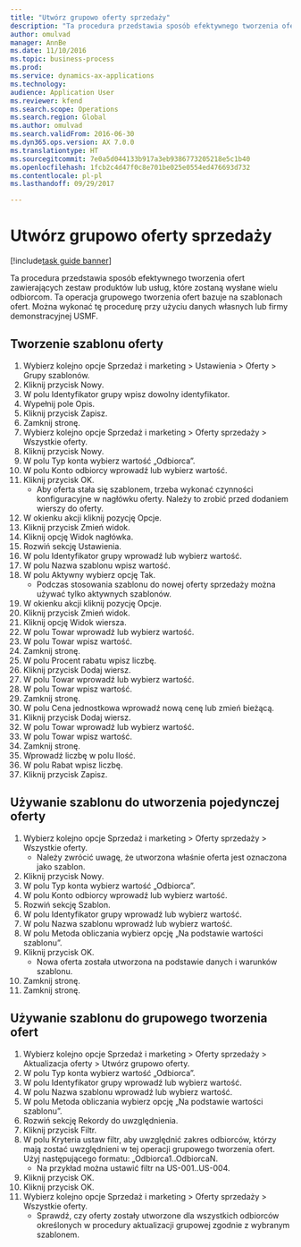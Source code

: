 ```yaml
--- 
title: "Utwórz grupowo oferty sprzedaży"
description: "Ta procedura przedstawia sposób efektywnego tworzenia ofert zawierających zestaw produktów lub usług, które zostaną wysłane wielu odbiorcom."
author: omulvad
manager: AnnBe
ms.date: 11/10/2016
ms.topic: business-process
ms.prod: 
ms.service: dynamics-ax-applications
ms.technology: 
audience: Application User
ms.reviewer: kfend
ms.search.scope: Operations
ms.search.region: Global
ms.author: omulvad
ms.search.validFrom: 2016-06-30
ms.dyn365.ops.version: AX 7.0.0
ms.translationtype: HT
ms.sourcegitcommit: 7e0a5d044133b917a3eb9386773205218e5c1b40
ms.openlocfilehash: 1fcb2c4d47f0c8e701be025e0554ed476693d732
ms.contentlocale: pl-pl
ms.lasthandoff: 09/29/2017

---
```

# <a name="mass-create-sales-quotations"></a>Utwórz grupowo oferty sprzedaży

[!include[task guide banner](../../includes/task-guide-banner.md)]

Ta procedura przedstawia sposób efektywnego tworzenia ofert zawierających zestaw produktów lub usług, które zostaną wysłane wielu odbiorcom. Ta operacja grupowego tworzenia ofert bazuje na szablonach ofert. Można wykonać tę procedurę przy użyciu danych własnych lub firmy demonstracyjnej USMF.


## <a name="create-a-quotation-template"></a>Tworzenie szablonu oferty
1. Wybierz kolejno opcje Sprzedaż i marketing > Ustawienia > Oferty > Grupy szablonów.
2. Kliknij przycisk Nowy.
3. W polu Identyfikator grupy wpisz dowolny identyfikator.
4. Wypełnij pole Opis.
5. Kliknij przycisk Zapisz.
6. Zamknij stronę.
7. Wybierz kolejno opcje Sprzedaż i marketing > Oferty sprzedaży > Wszystkie oferty.
8. Kliknij przycisk Nowy.
9. W polu Typ konta wybierz wartość „Odbiorca”.
10. W polu Konto odbiorcy wprowadź lub wybierz wartość.
11. Kliknij przycisk OK.
    * Aby oferta stała się szablonem, trzeba wykonać czynności konfiguracyjne w nagłówku oferty. Należy to zrobić przed dodaniem wierszy do oferty.   
12. W okienku akcji kliknij pozycję Opcje.
13. Kliknij przycisk Zmień widok.
14. Kliknij opcję Widok nagłówka.
15. Rozwiń sekcję Ustawienia.
16. W polu Identyfikator grupy wprowadź lub wybierz wartość.
17. W polu Nazwa szablonu wpisz wartość.
18. W polu Aktywny wybierz opcję Tak.
    * Podczas stosowania szablonu do nowej oferty sprzedaży można używać tylko aktywnych szablonów.  
19. W okienku akcji kliknij pozycję Opcje.
20. Kliknij przycisk Zmień widok.
21. Kliknij opcję Widok wiersza.
22. W polu Towar wprowadź lub wybierz wartość.
23. W polu Towar wpisz wartość.
24. Zamknij stronę.
25. W polu Procent rabatu wpisz liczbę.
26. Kliknij przycisk Dodaj wiersz.
27. W polu Towar wprowadź lub wybierz wartość.
28. W polu Towar wpisz wartość.
29. Zamknij stronę.
30. W polu Cena jednostkowa wprowadź nową cenę lub zmień bieżącą.
31. Kliknij przycisk Dodaj wiersz.
32. W polu Towar wprowadź lub wybierz wartość.
33. W polu Towar wpisz wartość.
34. Zamknij stronę.
35. Wprowadź liczbę w polu Ilość.
36. W polu Rabat wpisz liczbę.
37. Kliknij przycisk Zapisz.

## <a name="apply-the-template-to-create-a-single-quotation"></a>Używanie szablonu do utworzenia pojedynczej oferty
1. Wybierz kolejno opcje Sprzedaż i marketing > Oferty sprzedaży > Wszystkie oferty.
    * Należy zwrócić uwagę, że utworzona właśnie oferta jest oznaczona jako szablon.  
2. Kliknij przycisk Nowy.
3. W polu Typ konta wybierz wartość „Odbiorca”.
4. W polu Konto odbiorcy wprowadź lub wybierz wartość.
5. Rozwiń sekcję Szablon.
6. W polu Identyfikator grupy wprowadź lub wybierz wartość.
7. W polu Nazwa szablonu wprowadź lub wybierz wartość.
8. W polu Metoda obliczania wybierz opcję „Na podstawie wartości szablonu”.
9. Kliknij przycisk OK.
    * Nowa oferta została utworzona na podstawie danych i warunków szablonu.  
10. Zamknij stronę.
11. Zamknij stronę.

## <a name="apply-the-template-to-mass-create-quotations"></a>Używanie szablonu do grupowego tworzenia ofert
1. Wybierz kolejno opcje Sprzedaż i marketing > Oferty sprzedaży > Aktualizacja oferty > Utwórz grupowo oferty.
2. W polu Typ konta wybierz wartość „Odbiorca”.
3. W polu Identyfikator grupy wprowadź lub wybierz wartość.
4. W polu Nazwa szablonu wprowadź lub wybierz wartość.
5. W polu Metoda obliczania wybierz opcję „Na podstawie wartości szablonu”.
6. Rozwiń sekcję Rekordy do uwzględnienia.
7. Kliknij przycisk Filtr.
8. W polu Kryteria ustaw filtr, aby uwzględnić zakres odbiorców, którzy mają zostać uwzględnieni w tej operacji grupowego tworzenia ofert. Użyj następującego formatu: „Odbiorca1..OdbiorcaN.
    * Na przykład można ustawić filtr na US-001..US-004.  
9. Kliknij przycisk OK.
10. Kliknij przycisk OK.
11. Wybierz kolejno opcje Sprzedaż i marketing > Oferty sprzedaży > Wszystkie oferty.
    * Sprawdź, czy oferty zostały utworzone dla wszystkich odbiorców określonych w procedury aktualizacji grupowej zgodnie z wybranym szablonem.  



